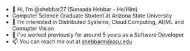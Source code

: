 - 👋 Hi, I’m @shebbar27 (Sunaada Hebbar - He/Him)
- Computer Science Graduate Student at Arizona State University
- 👀 I’m interested in Distributed Systems, Cloud Computing, AI/ML and Comupter Vision
- 🌱 I've worked previously for around 5 years as a Software Developer
- 📫 You can reach me out at shebbarm@asu.edu

<!---
shebbar27/shebbar27 is a ✨ special ✨ repository because its `README.md` (this file) appears on your GitHub profile.
You can click the Preview link to take a look at your changes.
--->
